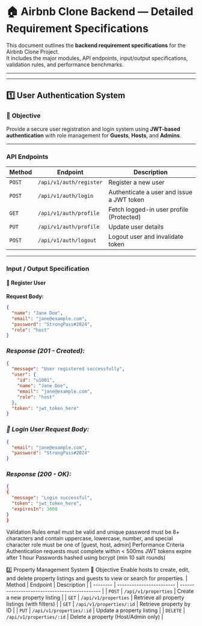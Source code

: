 
# 🏠 Airbnb Clone Backend — Detailed Requirement Specifications

This document outlines the **backend requirement specifications** for the Airbnb Clone Project.  
It includes the major modules, API endpoints, input/output specifications, validation rules, and performance benchmarks.

---



---

## 1️⃣ User Authentication System

### 🎯 **Objective**
Provide a secure user registration and login system using **JWT-based authentication** with role management for **Guests**, **Hosts**, and **Admins**.

---

### **API Endpoints**

| Method | Endpoint | Description |
|--------|-----------|-------------|
| `POST` | `/api/v1/auth/register` | Register a new user |
| `POST` | `/api/v1/auth/login` | Authenticate a user and issue a JWT token |
| `GET` | `/api/v1/auth/profile` | Fetch logged-in user profile (Protected) |
| `PUT` | `/api/v1/auth/profile` | Update user details |
| `POST` | `/api/v1/auth/logout` | Logout user and invalidate token |

---

### **Input / Output Specification**

#### 📝 **Register User**
**Request Body:**
```json
{
  "name": "Jane Doe",
  "email": "jane@example.com",
  "password": "StrongPass#2024",
  "role": "host"
}
`````
### *Response (201 - Created):*

```json
{
  "message": "User registered successfully",
  "user": {
    "id": "u1001",
    "name": "Jane Doe",
    "email": "jane@example.com",
    "role": "host"
  },
  "token": "jwt_token_here"
}
`````
### *🔐 Login User Request Body:*
```json
{
  "email": "jane@example.com",
  "password": "StrongPass#2024"
}
`````
### *Response (200 - OK):*
```json
{
{
  "message": "Login successful",
  "token": "jwt_token_here",
  "expiresIn": 3600
}
}
`````
Validation Rules
email must be valid and unique
password must be 8+ characters and contain uppercase, lowercase, number, and special character
role must be one of [guest, host, admin]
Performance Criteria
Authentication requests must complete within < 500ms
JWT tokens expire after 1 hour
Passwords hashed using bcrypt (min 10 salt rounds)

2️⃣ Property Management System
🎯 Objective
Enable hosts to create, edit, and delete property listings and guests to view or search for properties.
| Method   | Endpoint                 | Description                                   |
| -------- | ------------------------ | --------------------------------------------- |
| `POST`   | `/api/v1/properties`     | Create a new property listing                 |
| `GET`    | `/api/v1/properties`     | Retrieve all property listings (with filters) |
| `GET`    | `/api/v1/properties/:id` | Retrieve property by ID                       |
| `PUT`    | `/api/v1/properties/:id` | Update a property listing                     |
| `DELETE` | `/api/v1/properties/:id` | Delete a property (Host/Admin only)           |


